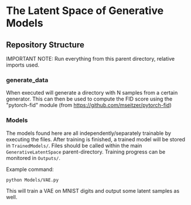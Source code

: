 # The Latent Space of Generative Models



## Repository Structure

IMPORTANT NOTE: Run everything from this parent directory, relative imports used.

### generate_data

When executed will generate a directory with N samples from a certain generator. This can then be used to compute the FID score using the "pytorch-fid" module (from https://github.com/mseitzer/pytorch-fid)


### Models

The models found here are all independently/separately trainable by executing the files. After training is finished, a trained model will be stored in `TrainedModels/`. Files should be called within the main `GenerativeLatentSpace` parent-directory. Training progress can be monitored in `Outputs/`. 

Example command:
```
python Models/VAE.py
```
This will train a VAE on MNIST digits and output some latent samples as well.


